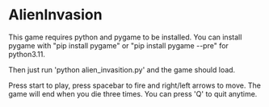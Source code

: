 # AlienInvasion

This game requires python and pygame to be installed. You can install pygame with "pip install pygame" or "pip install pygame --pre" for python3.11.

Then just run 'python alien_invasition.py' and the game should load.

Press start to play, press spacebar to fire and right/left arrows to move.
The game will end when you die three times. You can press 'Q' to quit anytime.
